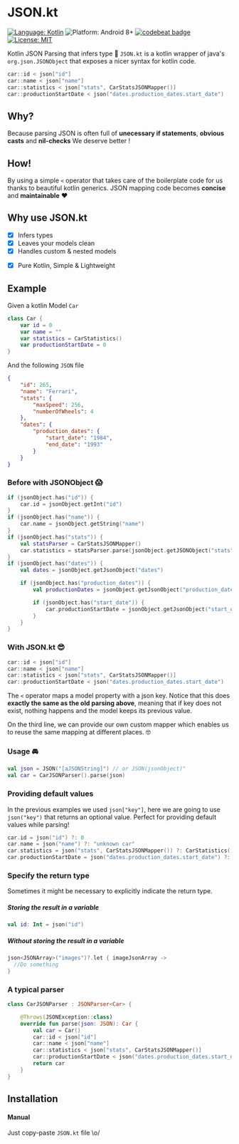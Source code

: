 # JSON.kt
[![Language: Kotlin](https://img.shields.io/badge/language-kotlin-7963FE.svg?style=flat)](https://kotlinlang.org)
![Platform: Android 8+](https://img.shields.io/badge/platform-Android-68b846.svg?style=flat)
[![codebeat badge](https://codebeat.co/badges/4199536d-2158-42e5-a89a-33259d32b384)](https://codebeat.co/projects/github-com-yummypets-json-kt-master)
[![License: MIT](http://img.shields.io/badge/license-MIT-lightgrey.svg?style=flat)](https://github.com/Yummypets/JSON.kt/blob/master/LICENSE)

<!-- TODO ![Release version](https://img.shields.io/github/release/Yummypets/JSON.kt.svg) -->
Kotlin JSON Parsing that infers type 🚀
`JSON.kt` is a kotlin wrapper of java's `org.json.JSONObject` that exposes a nicer syntax for kotlin code.


```kotlin
car::id < json["id"]
car::name < json["name"]
car::statistics < json["stats", CarStatsJSONMapper()]
car::productionStartDate < json("dates.production_dates.start_date")
```

## Why?
Because parsing JSON is often full of **unecessary if statements**, **obvious casts** and **nil-checks**
We deserve better !

## How!
By using a simple `<` operator that takes care of the boilerplate code for us thanks to beautiful kotlin generics.
JSON mapping code becomes **concise** and **maintainable** ❤️


## Why use JSON.kt
- [x] Infers types
- [x] Leaves your models clean
- [x] Handles custom & nested models
<!-- TODO support - [x] Dot and array syntax -->
- [x] Pure Kotlin, Simple & Lightweight

## Example

Given a kotlin Model `Car`
```kotlin
class Car {
    var id = 0
    var name = ""
    var statistics = CarStatistics()
    var productionStartDate = 0
}
```
And the following `JSON` file

```json
{
    "id": 265,
    "name": "Ferrari",
    "stats": {
        "maxSpeed": 256,
        "numberOfWheels": 4
    },
    "dates": {
        "production_dates": {
            "start_date": "1984",
            "end_date": "1993"
        }
    }
}
```

### Before with JSONObject 😱
```kotlin
if (jsonObject.has("id")) {
    car.id = jsonObject.getInt("id")
}
if (jsonObject.has("name")) {
    car.name = jsonObject.getString("name")
}
if (jsonObject.has("stats")) {
    val statsParser = CarStatsJSONMapper()
    car.statistics = statsParser.parse(jsonObject.getJSONObject("stats"))
}
if (jsonObject.has("dates")) {
    val dates = jsonObject.getJsonObject("dates")

    if (jsonObject.has("production_dates")) {
        val productionDates = jsonObject.getJsonObject("production_dates")

        if (jsonObject.has("start_date")) {
            car.productionStartDate = jsonObject.getJsonObject("start_date")
        }
    }
}
```

### With JSON.kt 😎
```kotlin
car::id < json["id"]
car::name < json["name"]
car::statistics < json["stats", CarStatsJSONMapper()]
car::productionStartDate < json("dates.production_dates.start_date")
```
The `<` operator maps a model property with a json key.
Notice that this does **exactly the same as the old parsing above**, meaning that if key does not exist, nothing happens and the model keeps its previous value.

On the third line, we can provide our own custom mapper which enables us to reuse the same mapping at different places. 🤓

### Usage 🚘
```kotlin
val json = JSON("[aJSONString]") // or JSON(jsonObject)"
val car = CarJSONParser().parse(json)
```

### Providing default values
In the previous examples we used `json["key"]`, here we are going to use `json("key")` that returns an optional value.
Perfect for providing default values while parsing!
```kotlin
car.id = json("id") ?: 0
car.name = json("name") ?: "unknown car"
car.statistics = json("stats", CarStatsJSONMapper()) ?: CarStatistics()
car.productionStartDate = json("dates.production_dates.start_date") ?: 0
```
### Specify the return type
Sometimes it might be necessary to explicitly indicate the return type.

##### Storing the result in a variable
```kotlin
val id: Int = json("id")
```

##### Without storing the result in a variable
```kotlin
json<JSONArray>("images")?.let { imageJsonArray ->
  //Do something
}

```

### A typical parser
```kotlin
class CarJSONParser : JSONParser<Car> {

    @Throws(JSONException::class)
    override fun parse(json: JSON): Car {
        val car = Car()
        car::id < json["id"]
        car::name < json["name"]
        car::statistics < json["stats", CarStatsJSONMapper()]
        car::productionStartDate < json("dates.production_dates.start_date")
        return car
    }
}
```

## Installation
#### Manual
Just copy-paste `JSON.kt` file \o/
